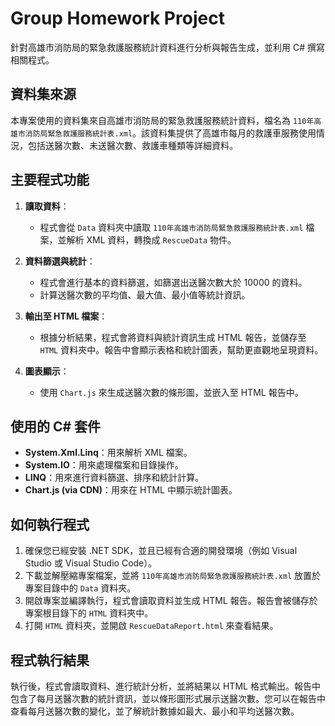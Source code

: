 # Group Homework Project

針對高雄市消防局的緊急救護服務統計資料進行分析與報告生成，並利用 C# 撰寫相關程式。


## 資料集來源
本專案使用的資料集來自高雄市消防局的緊急救護服務統計資料，檔名為 `110年高雄市消防局緊急救護服務統計表.xml`。該資料集提供了高雄市每月的救護車服務使用情況，包括送醫次數、未送醫次數、救護車種類等詳細資料。

## 主要程式功能
1. **讀取資料**：
   - 程式會從 `Data` 資料夾中讀取 `110年高雄市消防局緊急救護服務統計表.xml` 檔案，並解析 XML 資料，轉換成 `RescueData` 物件。
   
2. **資料篩選與統計**：
   - 程式會進行基本的資料篩選，如篩選出送醫次數大於 10000 的資料。
   - 計算送醫次數的平均值、最大值、最小值等統計資訊。

3. **輸出至 HTML 檔案**：
   - 根據分析結果，程式會將資料與統計資訊生成 HTML 報告，並儲存至 `HTML` 資料夾中。報告中會顯示表格和統計圖表，幫助更直觀地呈現資料。

4. **圖表顯示**：
   - 使用 `Chart.js` 來生成送醫次數的條形圖，並嵌入至 HTML 報告中。

## 使用的 C# 套件
- **System.Xml.Linq**：用來解析 XML 檔案。
- **System.IO**：用來處理檔案和目錄操作。
- **LINQ**：用來進行資料篩選、排序和統計計算。
- **Chart.js (via CDN)**：用來在 HTML 中顯示統計圖表。

## 如何執行程式
1. 確保您已經安裝 .NET SDK，並且已經有合適的開發環境（例如 Visual Studio 或 Visual Studio Code）。
2. 下載並解壓縮專案檔案，並將 `110年高雄市消防局緊急救護服務統計表.xml` 放置於專案目錄中的 `Data` 資料夾。
3. 開啟專案並編譯執行，程式會讀取資料並生成 HTML 報告。報告會被儲存於專案根目錄下的 `HTML` 資料夾中。
4. 打開 `HTML` 資料夾，並開啟 `RescueDataReport.html` 來查看結果。

## 程式執行結果
執行後，程式會讀取資料、進行統計分析，並將結果以 HTML 格式輸出。報告中包含了每月送醫次數的統計資訊，並以條形圖形式展示送醫次數。您可以在報告中查看每月送醫次數的變化，並了解統計數據如最大、最小和平均送醫次數。
